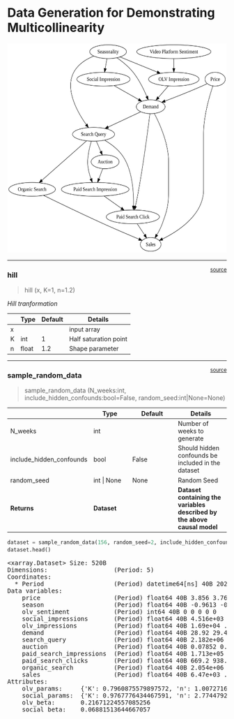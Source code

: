 # Data Generation for Demonstrating Multicollinearity


<!-- WARNING: THIS FILE WAS AUTOGENERATED! DO NOT EDIT! -->

<div>

<img
src="02_multicollinearity_example_data_files/figure-commonmark/dot-figure-1.png"
style="width:7in;height:5in" />

</div>

------------------------------------------------------------------------

<a
href="https://github.com/redam94/common_regression_issues/blob/main/common_regression_issues/synthetic_data/multicollinearity_datagen.py#L17"
target="_blank" style="float:right; font-size:smaller">source</a>

### hill

>  hill (x, K=1, n=1.2)

*Hill tranformation*

<table>
<thead>
<tr>
<th></th>
<th><strong>Type</strong></th>
<th><strong>Default</strong></th>
<th><strong>Details</strong></th>
</tr>
</thead>
<tbody>
<tr>
<td>x</td>
<td></td>
<td></td>
<td>input array</td>
</tr>
<tr>
<td>K</td>
<td>int</td>
<td>1</td>
<td>Half saturation point</td>
</tr>
<tr>
<td>n</td>
<td>float</td>
<td>1.2</td>
<td>Shape parameter</td>
</tr>
</tbody>
</table>

------------------------------------------------------------------------

<a
href="https://github.com/redam94/common_regression_issues/blob/main/common_regression_issues/synthetic_data/multicollinearity_datagen.py#L26"
target="_blank" style="float:right; font-size:smaller">source</a>

### sample_random_data

>  sample_random_data (N_weeks:int, include_hidden_confounds:bool=False,
>                          random_seed:int|None=None)

<table>
<colgroup>
<col style="width: 6%" />
<col style="width: 25%" />
<col style="width: 34%" />
<col style="width: 34%" />
</colgroup>
<thead>
<tr>
<th></th>
<th><strong>Type</strong></th>
<th><strong>Default</strong></th>
<th><strong>Details</strong></th>
</tr>
</thead>
<tbody>
<tr>
<td>N_weeks</td>
<td>int</td>
<td></td>
<td>Number of weeks to generate</td>
</tr>
<tr>
<td>include_hidden_confounds</td>
<td>bool</td>
<td>False</td>
<td>Should hidden confounds be included in the dataset</td>
</tr>
<tr>
<td>random_seed</td>
<td>int | None</td>
<td>None</td>
<td>Random Seed</td>
</tr>
<tr>
<td><strong>Returns</strong></td>
<td><strong>Dataset</strong></td>
<td></td>
<td><strong>Dataset containing the variables described by the above
causal model</strong></td>
</tr>
</tbody>
</table>

``` python
dataset = sample_random_data(156, random_seed=2, include_hidden_confounds=True)
dataset.head()
```

<div><svg style="position: absolute; width: 0; height: 0; overflow: hidden">
<defs>
<symbol id="icon-database" viewBox="0 0 32 32">
<path d="M16 0c-8.837 0-16 2.239-16 5v4c0 2.761 7.163 5 16 5s16-2.239 16-5v-4c0-2.761-7.163-5-16-5z"></path>
<path d="M16 17c-8.837 0-16-2.239-16-5v6c0 2.761 7.163 5 16 5s16-2.239 16-5v-6c0 2.761-7.163 5-16 5z"></path>
<path d="M16 26c-8.837 0-16-2.239-16-5v6c0 2.761 7.163 5 16 5s16-2.239 16-5v-6c0 2.761-7.163 5-16 5z"></path>
</symbol>
<symbol id="icon-file-text2" viewBox="0 0 32 32">
<path d="M28.681 7.159c-0.694-0.947-1.662-2.053-2.724-3.116s-2.169-2.030-3.116-2.724c-1.612-1.182-2.393-1.319-2.841-1.319h-15.5c-1.378 0-2.5 1.121-2.5 2.5v27c0 1.378 1.122 2.5 2.5 2.5h23c1.378 0 2.5-1.122 2.5-2.5v-19.5c0-0.448-0.137-1.23-1.319-2.841zM24.543 5.457c0.959 0.959 1.712 1.825 2.268 2.543h-4.811v-4.811c0.718 0.556 1.584 1.309 2.543 2.268zM28 29.5c0 0.271-0.229 0.5-0.5 0.5h-23c-0.271 0-0.5-0.229-0.5-0.5v-27c0-0.271 0.229-0.5 0.5-0.5 0 0 15.499-0 15.5 0v7c0 0.552 0.448 1 1 1h7v19.5z"></path>
<path d="M23 26h-14c-0.552 0-1-0.448-1-1s0.448-1 1-1h14c0.552 0 1 0.448 1 1s-0.448 1-1 1z"></path>
<path d="M23 22h-14c-0.552 0-1-0.448-1-1s0.448-1 1-1h14c0.552 0 1 0.448 1 1s-0.448 1-1 1z"></path>
<path d="M23 18h-14c-0.552 0-1-0.448-1-1s0.448-1 1-1h14c0.552 0 1 0.448 1 1s-0.448 1-1 1z"></path>
</symbol>
</defs>
</svg>
<style>/* CSS stylesheet for displaying xarray objects in jupyterlab.
 *
 */
&#10;:root {
  --xr-font-color0: var(--jp-content-font-color0, rgba(0, 0, 0, 1));
  --xr-font-color2: var(--jp-content-font-color2, rgba(0, 0, 0, 0.54));
  --xr-font-color3: var(--jp-content-font-color3, rgba(0, 0, 0, 0.38));
  --xr-border-color: var(--jp-border-color2, #e0e0e0);
  --xr-disabled-color: var(--jp-layout-color3, #bdbdbd);
  --xr-background-color: var(--jp-layout-color0, white);
  --xr-background-color-row-even: var(--jp-layout-color1, white);
  --xr-background-color-row-odd: var(--jp-layout-color2, #eeeeee);
}
&#10;html[theme=dark],
html[data-theme=dark],
body[data-theme=dark],
body.vscode-dark {
  --xr-font-color0: rgba(255, 255, 255, 1);
  --xr-font-color2: rgba(255, 255, 255, 0.54);
  --xr-font-color3: rgba(255, 255, 255, 0.38);
  --xr-border-color: #1F1F1F;
  --xr-disabled-color: #515151;
  --xr-background-color: #111111;
  --xr-background-color-row-even: #111111;
  --xr-background-color-row-odd: #313131;
}
&#10;.xr-wrap {
  display: block !important;
  min-width: 300px;
  max-width: 700px;
}
&#10;.xr-text-repr-fallback {
  /* fallback to plain text repr when CSS is not injected (untrusted notebook) */
  display: none;
}
&#10;.xr-header {
  padding-top: 6px;
  padding-bottom: 6px;
  margin-bottom: 4px;
  border-bottom: solid 1px var(--xr-border-color);
}
&#10;.xr-header > div,
.xr-header > ul {
  display: inline;
  margin-top: 0;
  margin-bottom: 0;
}
&#10;.xr-obj-type,
.xr-array-name {
  margin-left: 2px;
  margin-right: 10px;
}
&#10;.xr-obj-type {
  color: var(--xr-font-color2);
}
&#10;.xr-sections {
  padding-left: 0 !important;
  display: grid;
  grid-template-columns: 150px auto auto 1fr 0 20px 0 20px;
}
&#10;.xr-section-item {
  display: contents;
}
&#10;.xr-section-item input {
  display: inline-block;
  opacity: 0;
}
&#10;.xr-section-item input + label {
  color: var(--xr-disabled-color);
}
&#10;.xr-section-item input:enabled + label {
  cursor: pointer;
  color: var(--xr-font-color2);
}
&#10;.xr-section-item input:focus + label {
  border: 2px solid var(--xr-font-color0);
}
&#10;.xr-section-item input:enabled + label:hover {
  color: var(--xr-font-color0);
}
&#10;.xr-section-summary {
  grid-column: 1;
  color: var(--xr-font-color2);
  font-weight: 500;
}
&#10;.xr-section-summary > span {
  display: inline-block;
  padding-left: 0.5em;
}
&#10;.xr-section-summary-in:disabled + label {
  color: var(--xr-font-color2);
}
&#10;.xr-section-summary-in + label:before {
  display: inline-block;
  content: '►';
  font-size: 11px;
  width: 15px;
  text-align: center;
}
&#10;.xr-section-summary-in:disabled + label:before {
  color: var(--xr-disabled-color);
}
&#10;.xr-section-summary-in:checked + label:before {
  content: '▼';
}
&#10;.xr-section-summary-in:checked + label > span {
  display: none;
}
&#10;.xr-section-summary,
.xr-section-inline-details {
  padding-top: 4px;
  padding-bottom: 4px;
}
&#10;.xr-section-inline-details {
  grid-column: 2 / -1;
}
&#10;.xr-section-details {
  display: none;
  grid-column: 1 / -1;
  margin-bottom: 5px;
}
&#10;.xr-section-summary-in:checked ~ .xr-section-details {
  display: contents;
}
&#10;.xr-array-wrap {
  grid-column: 1 / -1;
  display: grid;
  grid-template-columns: 20px auto;
}
&#10;.xr-array-wrap > label {
  grid-column: 1;
  vertical-align: top;
}
&#10;.xr-preview {
  color: var(--xr-font-color3);
}
&#10;.xr-array-preview,
.xr-array-data {
  padding: 0 5px !important;
  grid-column: 2;
}
&#10;.xr-array-data,
.xr-array-in:checked ~ .xr-array-preview {
  display: none;
}
&#10;.xr-array-in:checked ~ .xr-array-data,
.xr-array-preview {
  display: inline-block;
}
&#10;.xr-dim-list {
  display: inline-block !important;
  list-style: none;
  padding: 0 !important;
  margin: 0;
}
&#10;.xr-dim-list li {
  display: inline-block;
  padding: 0;
  margin: 0;
}
&#10;.xr-dim-list:before {
  content: '(';
}
&#10;.xr-dim-list:after {
  content: ')';
}
&#10;.xr-dim-list li:not(:last-child):after {
  content: ',';
  padding-right: 5px;
}
&#10;.xr-has-index {
  font-weight: bold;
}
&#10;.xr-var-list,
.xr-var-item {
  display: contents;
}
&#10;.xr-var-item > div,
.xr-var-item label,
.xr-var-item > .xr-var-name span {
  background-color: var(--xr-background-color-row-even);
  margin-bottom: 0;
}
&#10;.xr-var-item > .xr-var-name:hover span {
  padding-right: 5px;
}
&#10;.xr-var-list > li:nth-child(odd) > div,
.xr-var-list > li:nth-child(odd) > label,
.xr-var-list > li:nth-child(odd) > .xr-var-name span {
  background-color: var(--xr-background-color-row-odd);
}
&#10;.xr-var-name {
  grid-column: 1;
}
&#10;.xr-var-dims {
  grid-column: 2;
}
&#10;.xr-var-dtype {
  grid-column: 3;
  text-align: right;
  color: var(--xr-font-color2);
}
&#10;.xr-var-preview {
  grid-column: 4;
}
&#10;.xr-index-preview {
  grid-column: 2 / 5;
  color: var(--xr-font-color2);
}
&#10;.xr-var-name,
.xr-var-dims,
.xr-var-dtype,
.xr-preview,
.xr-attrs dt {
  white-space: nowrap;
  overflow: hidden;
  text-overflow: ellipsis;
  padding-right: 10px;
}
&#10;.xr-var-name:hover,
.xr-var-dims:hover,
.xr-var-dtype:hover,
.xr-attrs dt:hover {
  overflow: visible;
  width: auto;
  z-index: 1;
}
&#10;.xr-var-attrs,
.xr-var-data,
.xr-index-data {
  display: none;
  background-color: var(--xr-background-color) !important;
  padding-bottom: 5px !important;
}
&#10;.xr-var-attrs-in:checked ~ .xr-var-attrs,
.xr-var-data-in:checked ~ .xr-var-data,
.xr-index-data-in:checked ~ .xr-index-data {
  display: block;
}
&#10;.xr-var-data > table {
  float: right;
}
&#10;.xr-var-name span,
.xr-var-data,
.xr-index-name div,
.xr-index-data,
.xr-attrs {
  padding-left: 25px !important;
}
&#10;.xr-attrs,
.xr-var-attrs,
.xr-var-data,
.xr-index-data {
  grid-column: 1 / -1;
}
&#10;dl.xr-attrs {
  padding: 0;
  margin: 0;
  display: grid;
  grid-template-columns: 125px auto;
}
&#10;.xr-attrs dt,
.xr-attrs dd {
  padding: 0;
  margin: 0;
  float: left;
  padding-right: 10px;
  width: auto;
}
&#10;.xr-attrs dt {
  font-weight: normal;
  grid-column: 1;
}
&#10;.xr-attrs dt:hover span {
  display: inline-block;
  background: var(--xr-background-color);
  padding-right: 10px;
}
&#10;.xr-attrs dd {
  grid-column: 2;
  white-space: pre-wrap;
  word-break: break-all;
}
&#10;.xr-icon-database,
.xr-icon-file-text2,
.xr-no-icon {
  display: inline-block;
  vertical-align: middle;
  width: 1em;
  height: 1.5em !important;
  stroke-width: 0;
  stroke: currentColor;
  fill: currentColor;
}
</style><pre class='xr-text-repr-fallback'>&lt;xarray.Dataset&gt; Size: 520B
Dimensions:                  (Period: 5)
Coordinates:
  * Period                   (Period) datetime64[ns] 40B 2021-01-04 ... 2021-...
Data variables:
    price                    (Period) float64 40B 3.856 3.767 3.767 4.3 4.3
    season                   (Period) float64 40B -0.9613 -0.9732 ... -1.0
    olv_sentiment            (Period) int64 40B 0 0 0 0 0
    social_impressions       (Period) float64 40B 4.516e+03 ... 2.289e+03
    olv_impressions          (Period) float64 40B 1.69e+04 ... 1.227e+04
    demand                   (Period) float64 40B 28.92 29.4 31.64 27.92 26.14
    search_query             (Period) float64 40B 2.182e+06 ... 2.366e+06
    auction                  (Period) float64 40B 0.07852 0.08937 ... 0.0854
    paid_search_impressions  (Period) float64 40B 1.713e+05 ... 2.021e+05
    paid_search_clicks       (Period) float64 40B 669.2 938.3 ... 645.8 636.1
    organic_search           (Period) float64 40B 2.054e+06 ... 2.055e+06
    sales                    (Period) float64 40B 6.47e+03 ... 6.29e+03
Attributes:
    olv_params:     {&#x27;K&#x27;: 0.7960875579897572, &#x27;n&#x27;: 1.0072716356157956}
    social_params:  {&#x27;K&#x27;: 0.9767776434467591, &#x27;n&#x27;: 2.7744792328982424}
    olv_beta:       0.21671224557085256
    social_beta:    0.06881513644667057</pre><div class='xr-wrap' style='display:none'><div class='xr-header'><div class='xr-obj-type'>xarray.Dataset</div></div><ul class='xr-sections'><li class='xr-section-item'><input id='section-556cdb4e-2c1e-498f-a30f-ac75f12ebd49' class='xr-section-summary-in' type='checkbox' disabled ><label for='section-556cdb4e-2c1e-498f-a30f-ac75f12ebd49' class='xr-section-summary'  title='Expand/collapse section'>Dimensions:</label><div class='xr-section-inline-details'><ul class='xr-dim-list'><li><span class='xr-has-index'>Period</span>: 5</li></ul></div><div class='xr-section-details'></div></li><li class='xr-section-item'><input id='section-61d4bfea-e4ae-4bd7-ac55-02e436acdd35' class='xr-section-summary-in' type='checkbox'  checked><label for='section-61d4bfea-e4ae-4bd7-ac55-02e436acdd35' class='xr-section-summary' >Coordinates: <span>(1)</span></label><div class='xr-section-inline-details'></div><div class='xr-section-details'><ul class='xr-var-list'><li class='xr-var-item'><div class='xr-var-name'><span class='xr-has-index'>Period</span></div><div class='xr-var-dims'>(Period)</div><div class='xr-var-dtype'>datetime64[ns]</div><div class='xr-var-preview xr-preview'>2021-01-04 ... 2021-02-01</div><input id='attrs-ccc9d1ba-b794-406b-b16e-e27fc982897f' class='xr-var-attrs-in' type='checkbox' disabled><label for='attrs-ccc9d1ba-b794-406b-b16e-e27fc982897f' title='Show/Hide attributes'><svg class='icon xr-icon-file-text2'><use xlink:href='#icon-file-text2'></use></svg></label><input id='data-c68b5df1-a54b-4ae5-91b4-cfe6870b68f5' class='xr-var-data-in' type='checkbox'><label for='data-c68b5df1-a54b-4ae5-91b4-cfe6870b68f5' title='Show/Hide data repr'><svg class='icon xr-icon-database'><use xlink:href='#icon-database'></use></svg></label><div class='xr-var-attrs'><dl class='xr-attrs'></dl></div><div class='xr-var-data'><pre>array([&#x27;2021-01-04T00:00:00.000000000&#x27;, &#x27;2021-01-11T00:00:00.000000000&#x27;,
       &#x27;2021-01-18T00:00:00.000000000&#x27;, &#x27;2021-01-25T00:00:00.000000000&#x27;,
       &#x27;2021-02-01T00:00:00.000000000&#x27;], dtype=&#x27;datetime64[ns]&#x27;)</pre></div></li></ul></div></li><li class='xr-section-item'><input id='section-3655fce9-8306-42ee-8c96-6e762df7c82f' class='xr-section-summary-in' type='checkbox'  checked><label for='section-3655fce9-8306-42ee-8c96-6e762df7c82f' class='xr-section-summary' >Data variables: <span>(12)</span></label><div class='xr-section-inline-details'></div><div class='xr-section-details'><ul class='xr-var-list'><li class='xr-var-item'><div class='xr-var-name'><span>price</span></div><div class='xr-var-dims'>(Period)</div><div class='xr-var-dtype'>float64</div><div class='xr-var-preview xr-preview'>3.856 3.767 3.767 4.3 4.3</div><input id='attrs-2dcd5da1-c8c9-493d-bb7f-c4e336fcf764' class='xr-var-attrs-in' type='checkbox' disabled><label for='attrs-2dcd5da1-c8c9-493d-bb7f-c4e336fcf764' title='Show/Hide attributes'><svg class='icon xr-icon-file-text2'><use xlink:href='#icon-file-text2'></use></svg></label><input id='data-ffb1e598-57f6-41ba-ac10-cac40ccba0b0' class='xr-var-data-in' type='checkbox'><label for='data-ffb1e598-57f6-41ba-ac10-cac40ccba0b0' title='Show/Hide data repr'><svg class='icon xr-icon-database'><use xlink:href='#icon-database'></use></svg></label><div class='xr-var-attrs'><dl class='xr-attrs'></dl></div><div class='xr-var-data'><pre>array([3.85623064, 3.76666366, 3.76666366, 4.30004006, 4.30004006])</pre></div></li><li class='xr-var-item'><div class='xr-var-name'><span>season</span></div><div class='xr-var-dims'>(Period)</div><div class='xr-var-dtype'>float64</div><div class='xr-var-preview xr-preview'>-0.9613 -0.9732 -0.986 -0.9962 -1.0</div><input id='attrs-d9628b45-7c88-4266-b022-f92117381833' class='xr-var-attrs-in' type='checkbox' disabled><label for='attrs-d9628b45-7c88-4266-b022-f92117381833' title='Show/Hide attributes'><svg class='icon xr-icon-file-text2'><use xlink:href='#icon-file-text2'></use></svg></label><input id='data-caec0d30-fc59-4b38-9adc-e69d21726799' class='xr-var-data-in' type='checkbox'><label for='data-caec0d30-fc59-4b38-9adc-e69d21726799' title='Show/Hide data repr'><svg class='icon xr-icon-database'><use xlink:href='#icon-database'></use></svg></label><div class='xr-var-attrs'><dl class='xr-attrs'></dl></div><div class='xr-var-data'><pre>array([-0.96125225, -0.97320297, -0.9859537 , -0.99622428, -1.        ])</pre></div></li><li class='xr-var-item'><div class='xr-var-name'><span>olv_sentiment</span></div><div class='xr-var-dims'>(Period)</div><div class='xr-var-dtype'>int64</div><div class='xr-var-preview xr-preview'>0 0 0 0 0</div><input id='attrs-365db48e-ce35-48a8-b32b-cb2f24c2c53b' class='xr-var-attrs-in' type='checkbox' disabled><label for='attrs-365db48e-ce35-48a8-b32b-cb2f24c2c53b' title='Show/Hide attributes'><svg class='icon xr-icon-file-text2'><use xlink:href='#icon-file-text2'></use></svg></label><input id='data-99791e3b-7430-440a-a82a-a59c9fc3dacf' class='xr-var-data-in' type='checkbox'><label for='data-99791e3b-7430-440a-a82a-a59c9fc3dacf' title='Show/Hide data repr'><svg class='icon xr-icon-database'><use xlink:href='#icon-database'></use></svg></label><div class='xr-var-attrs'><dl class='xr-attrs'></dl></div><div class='xr-var-data'><pre>array([0, 0, 0, 0, 0])</pre></div></li><li class='xr-var-item'><div class='xr-var-name'><span>social_impressions</span></div><div class='xr-var-dims'>(Period)</div><div class='xr-var-dtype'>float64</div><div class='xr-var-preview xr-preview'>4.516e+03 2.69e+03 ... 2.289e+03</div><input id='attrs-42f63491-99b2-40d3-a021-8034c39354b8' class='xr-var-attrs-in' type='checkbox' disabled><label for='attrs-42f63491-99b2-40d3-a021-8034c39354b8' title='Show/Hide attributes'><svg class='icon xr-icon-file-text2'><use xlink:href='#icon-file-text2'></use></svg></label><input id='data-9f2c012b-378d-4fee-8105-bf452ffb1460' class='xr-var-data-in' type='checkbox'><label for='data-9f2c012b-378d-4fee-8105-bf452ffb1460' title='Show/Hide data repr'><svg class='icon xr-icon-database'><use xlink:href='#icon-database'></use></svg></label><div class='xr-var-attrs'><dl class='xr-attrs'></dl></div><div class='xr-var-data'><pre>array([4516.32985667, 2690.15487369, 4408.82594089,  821.07433792,
       2289.26431861])</pre></div></li><li class='xr-var-item'><div class='xr-var-name'><span>olv_impressions</span></div><div class='xr-var-dims'>(Period)</div><div class='xr-var-dtype'>float64</div><div class='xr-var-preview xr-preview'>1.69e+04 1.443e+04 ... 1.227e+04</div><input id='attrs-8b6d6239-05f7-4bc1-a254-68a989396488' class='xr-var-attrs-in' type='checkbox' disabled><label for='attrs-8b6d6239-05f7-4bc1-a254-68a989396488' title='Show/Hide attributes'><svg class='icon xr-icon-file-text2'><use xlink:href='#icon-file-text2'></use></svg></label><input id='data-5dd143eb-f816-4bb7-acab-6baaf6433961' class='xr-var-data-in' type='checkbox'><label for='data-5dd143eb-f816-4bb7-acab-6baaf6433961' title='Show/Hide data repr'><svg class='icon xr-icon-database'><use xlink:href='#icon-database'></use></svg></label><div class='xr-var-attrs'><dl class='xr-attrs'></dl></div><div class='xr-var-data'><pre>array([16902.29928553, 14428.15003436, 10031.36337111, 12919.47391971,
       12268.58976982])</pre></div></li><li class='xr-var-item'><div class='xr-var-name'><span>demand</span></div><div class='xr-var-dims'>(Period)</div><div class='xr-var-dtype'>float64</div><div class='xr-var-preview xr-preview'>28.92 29.4 31.64 27.92 26.14</div><input id='attrs-1fafde9b-e174-4a12-9fc1-e0b8511921f5' class='xr-var-attrs-in' type='checkbox' disabled><label for='attrs-1fafde9b-e174-4a12-9fc1-e0b8511921f5' title='Show/Hide attributes'><svg class='icon xr-icon-file-text2'><use xlink:href='#icon-file-text2'></use></svg></label><input id='data-e5723920-a57c-4328-a53b-7fce8845b9ce' class='xr-var-data-in' type='checkbox'><label for='data-e5723920-a57c-4328-a53b-7fce8845b9ce' title='Show/Hide data repr'><svg class='icon xr-icon-database'><use xlink:href='#icon-database'></use></svg></label><div class='xr-var-attrs'><dl class='xr-attrs'></dl></div><div class='xr-var-data'><pre>array([28.91586164, 29.39881976, 31.63871304, 27.92203104, 26.14024436])</pre></div></li><li class='xr-var-item'><div class='xr-var-name'><span>search_query</span></div><div class='xr-var-dims'>(Period)</div><div class='xr-var-dtype'>float64</div><div class='xr-var-preview xr-preview'>2.182e+06 3.005e+06 ... 2.366e+06</div><input id='attrs-064233a4-007e-4aac-b51c-b89eeaddd730' class='xr-var-attrs-in' type='checkbox' disabled><label for='attrs-064233a4-007e-4aac-b51c-b89eeaddd730' title='Show/Hide attributes'><svg class='icon xr-icon-file-text2'><use xlink:href='#icon-file-text2'></use></svg></label><input id='data-512ff9d2-3bcb-44bf-a85b-3b928a136a35' class='xr-var-data-in' type='checkbox'><label for='data-512ff9d2-3bcb-44bf-a85b-3b928a136a35' title='Show/Hide data repr'><svg class='icon xr-icon-database'><use xlink:href='#icon-database'></use></svg></label><div class='xr-var-attrs'><dl class='xr-attrs'></dl></div><div class='xr-var-data'><pre>array([2182051.27979312, 3005187.1995009 , 2901400.41364904,
       1465383.57215318, 2366366.85440288])</pre></div></li><li class='xr-var-item'><div class='xr-var-name'><span>auction</span></div><div class='xr-var-dims'>(Period)</div><div class='xr-var-dtype'>float64</div><div class='xr-var-preview xr-preview'>0.07852 0.08937 ... 0.1123 0.0854</div><input id='attrs-d2b2787a-a23c-4c29-88c0-41f40dd79f97' class='xr-var-attrs-in' type='checkbox' disabled><label for='attrs-d2b2787a-a23c-4c29-88c0-41f40dd79f97' title='Show/Hide attributes'><svg class='icon xr-icon-file-text2'><use xlink:href='#icon-file-text2'></use></svg></label><input id='data-6457621d-1b26-47bf-9ee1-e72e751ca3fd' class='xr-var-data-in' type='checkbox'><label for='data-6457621d-1b26-47bf-9ee1-e72e751ca3fd' title='Show/Hide data repr'><svg class='icon xr-icon-database'><use xlink:href='#icon-database'></use></svg></label><div class='xr-var-attrs'><dl class='xr-attrs'></dl></div><div class='xr-var-data'><pre>array([0.07852333, 0.08937114, 0.08316361, 0.11232354, 0.08539509])</pre></div></li><li class='xr-var-item'><div class='xr-var-name'><span>paid_search_impressions</span></div><div class='xr-var-dims'>(Period)</div><div class='xr-var-dtype'>float64</div><div class='xr-var-preview xr-preview'>1.713e+05 2.686e+05 ... 2.021e+05</div><input id='attrs-262c1c3b-dbda-4828-bce4-45502086acab' class='xr-var-attrs-in' type='checkbox' disabled><label for='attrs-262c1c3b-dbda-4828-bce4-45502086acab' title='Show/Hide attributes'><svg class='icon xr-icon-file-text2'><use xlink:href='#icon-file-text2'></use></svg></label><input id='data-9202782c-0a56-440e-a519-828887ec4569' class='xr-var-data-in' type='checkbox'><label for='data-9202782c-0a56-440e-a519-828887ec4569' title='Show/Hide data repr'><svg class='icon xr-icon-database'><use xlink:href='#icon-database'></use></svg></label><div class='xr-var-attrs'><dl class='xr-attrs'></dl></div><div class='xr-var-data'><pre>array([171341.93333533, 268577.00396097, 241290.93840434, 164597.06925048,
       202076.10225716])</pre></div></li><li class='xr-var-item'><div class='xr-var-name'><span>paid_search_clicks</span></div><div class='xr-var-dims'>(Period)</div><div class='xr-var-dtype'>float64</div><div class='xr-var-preview xr-preview'>669.2 938.3 1.133e+03 645.8 636.1</div><input id='attrs-453bb927-d5f6-4e9a-bfd5-51cf5bb9a369' class='xr-var-attrs-in' type='checkbox' disabled><label for='attrs-453bb927-d5f6-4e9a-bfd5-51cf5bb9a369' title='Show/Hide attributes'><svg class='icon xr-icon-file-text2'><use xlink:href='#icon-file-text2'></use></svg></label><input id='data-21569beb-9f03-44bd-83de-1980af839a1d' class='xr-var-data-in' type='checkbox'><label for='data-21569beb-9f03-44bd-83de-1980af839a1d' title='Show/Hide data repr'><svg class='icon xr-icon-database'><use xlink:href='#icon-database'></use></svg></label><div class='xr-var-attrs'><dl class='xr-attrs'></dl></div><div class='xr-var-data'><pre>array([ 669.21744438,  938.33665502, 1132.50226126,  645.80771116,
        636.05519104])</pre></div></li><li class='xr-var-item'><div class='xr-var-name'><span>organic_search</span></div><div class='xr-var-dims'>(Period)</div><div class='xr-var-dtype'>float64</div><div class='xr-var-preview xr-preview'>2.054e+06 2.688e+06 ... 2.055e+06</div><input id='attrs-bde3ba65-2450-4e5b-9ad0-3e662b5306a3' class='xr-var-attrs-in' type='checkbox' disabled><label for='attrs-bde3ba65-2450-4e5b-9ad0-3e662b5306a3' title='Show/Hide attributes'><svg class='icon xr-icon-file-text2'><use xlink:href='#icon-file-text2'></use></svg></label><input id='data-1f15df69-6a16-425e-bad9-7b85c0da369d' class='xr-var-data-in' type='checkbox'><label for='data-1f15df69-6a16-425e-bad9-7b85c0da369d' title='Show/Hide data repr'><svg class='icon xr-icon-database'><use xlink:href='#icon-database'></use></svg></label><div class='xr-var-attrs'><dl class='xr-attrs'></dl></div><div class='xr-var-data'><pre>array([2053759.98996706, 2688297.54792605, 2580925.8707826 ,
       1345931.37962197, 2054808.91711597])</pre></div></li><li class='xr-var-item'><div class='xr-var-name'><span>sales</span></div><div class='xr-var-dims'>(Period)</div><div class='xr-var-dtype'>float64</div><div class='xr-var-preview xr-preview'>6.47e+03 6.702e+03 ... 6.29e+03</div><input id='attrs-fdc5e50c-1ac4-4352-be1e-fb7eb854c864' class='xr-var-attrs-in' type='checkbox' disabled><label for='attrs-fdc5e50c-1ac4-4352-be1e-fb7eb854c864' title='Show/Hide attributes'><svg class='icon xr-icon-file-text2'><use xlink:href='#icon-file-text2'></use></svg></label><input id='data-d56ccb6b-154d-435c-9691-096883fc246b' class='xr-var-data-in' type='checkbox'><label for='data-d56ccb6b-154d-435c-9691-096883fc246b' title='Show/Hide data repr'><svg class='icon xr-icon-database'><use xlink:href='#icon-database'></use></svg></label><div class='xr-var-attrs'><dl class='xr-attrs'></dl></div><div class='xr-var-data'><pre>array([6470.24406348, 6702.13210895, 9193.50249468, 6272.93497578,
       6290.24525121])</pre></div></li></ul></div></li><li class='xr-section-item'><input id='section-4cae2616-f760-43fa-abfa-662d419d150d' class='xr-section-summary-in' type='checkbox'  ><label for='section-4cae2616-f760-43fa-abfa-662d419d150d' class='xr-section-summary' >Indexes: <span>(1)</span></label><div class='xr-section-inline-details'></div><div class='xr-section-details'><ul class='xr-var-list'><li class='xr-var-item'><div class='xr-index-name'><div>Period</div></div><div class='xr-index-preview'>PandasIndex</div><div></div><input id='index-b6f5bae4-ad70-49c4-8828-af5b9589dbca' class='xr-index-data-in' type='checkbox'/><label for='index-b6f5bae4-ad70-49c4-8828-af5b9589dbca' title='Show/Hide index repr'><svg class='icon xr-icon-database'><use xlink:href='#icon-database'></use></svg></label><div class='xr-index-data'><pre>PandasIndex(DatetimeIndex([&#x27;2021-01-04&#x27;, &#x27;2021-01-11&#x27;, &#x27;2021-01-18&#x27;, &#x27;2021-01-25&#x27;,
               &#x27;2021-02-01&#x27;],
              dtype=&#x27;datetime64[ns]&#x27;, name=&#x27;Period&#x27;, freq=&#x27;W-MON&#x27;))</pre></div></li></ul></div></li><li class='xr-section-item'><input id='section-01a6c981-3bbe-4c8d-9786-7cab39aaf7c4' class='xr-section-summary-in' type='checkbox'  checked><label for='section-01a6c981-3bbe-4c8d-9786-7cab39aaf7c4' class='xr-section-summary' >Attributes: <span>(4)</span></label><div class='xr-section-inline-details'></div><div class='xr-section-details'><dl class='xr-attrs'><dt><span>olv_params :</span></dt><dd>{&#x27;K&#x27;: 0.7960875579897572, &#x27;n&#x27;: 1.0072716356157956}</dd><dt><span>social_params :</span></dt><dd>{&#x27;K&#x27;: 0.9767776434467591, &#x27;n&#x27;: 2.7744792328982424}</dd><dt><span>olv_beta :</span></dt><dd>0.21671224557085256</dd><dt><span>social_beta :</span></dt><dd>0.06881513644667057</dd></dl></div></li></ul></div></div>
